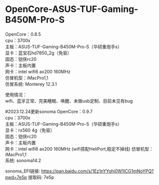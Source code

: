 # OpenCore-ASUS-TUF-Gaming-B450M-Pro-S  
OpenCore：0.8.5  
cpu：3700x  
主板：ASUS-TUF-Gaming-B450M-Pro-S（华硕重炮手s）  
显卡：蓝宝石hd7850_2g（免驱）  
固态：铠侠rc20  
声卡：主板内置  
网卡：intel wifi6 ax200 160MHz  
仿冒机型：iMacPro1,1  
仿冒系统: Monterey 12.3.1

使用情况：  
wifi、蓝牙正常、完美睡眠、唤醒、未做usb定制、目前未见有bug  


#2023.12.24更新sonoma
OpenCore：0.9.7  
cpu：3700x  
主板：ASUS-TUF-Gaming-B450M-Pro-S（华硕重炮手s）  
显卡：rx560 4g（免驱）  
固态：铠侠rc20  
声卡：主板内置  
网卡：intel wifi6 ax200 160MHz  (wifi搭配HeliPort,稳定不掉线)
仿冒机型：iMacPro1,1  
系统: sonoma14.2

sonoma_EFI链接: https://pan.baidu.com/s/1Ez1nYYohj0W1ICG1mNoYPQ?pwd=7e5p 提取码: 7e5p
